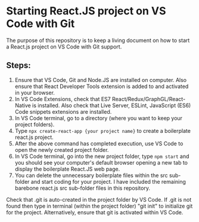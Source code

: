 # Starting React.JS project on VS Code with Git
The purpose of this repository is to keep a living document on how to start a React.js project on VS Code 
with Git support.

## Steps:
1.  Ensure that VS Code, Git and Node.JS are installed on computer. Also ensure that React Developer 
Tools extension is added to and activated in your browser.
2.  In VS Code Extensions, check that ES7 React/Redux/GraphGL/React-Native is installed. Also check that 
Live Server, ESLint, JavaScript (ES6) Code snippets extensions are installed.
3.  In VS Code terminal, go to a directory (where you want to keep your project folders). 
4.  Type `npx create-react-app {your project name}` to create a boilerplate react.js project.
5.  After the above command has completed execution, use VS Code to open the newly created project folder. 
6.  In VS Code terminal, go into the new project folder, type `npm start` and you should see your 
computer's default browser opening a new tab to display the boilerplate React.JS web page.
7.  You can delete the unnecessary boilerplate files within the src sub-folder and start coding for your 
project. I have included the remaining barebone react.js src sub-folder files in this repository.


Check that .git is auto-created in the project folder by VS Code. If .git is not found then type in terminal 
(within the project folder) "git init" to initialize git for the project. Alternatively, ensure that git 
is activated within VS Code.
